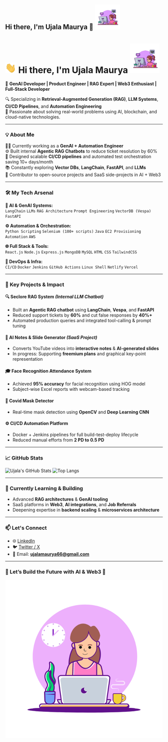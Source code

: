 ## Hi there, I'm Ujala Maurya 👋  <img src="assets/girl-coding.gif" width="80" />

# <img src="assets/Hi.gif" width="35px"> Hi there, I'm Ujala Maurya <img src="assets/girl-coding.gif" width="95px">

🚀 **GenAI Developer | Product Engineer | RAG Expert | Web3 Enthusiast | Full-Stack Developer**

🔍 Specializing in **Retrieval-Augmented Generation (RAG)**, **LLM Systems**, **CI/CD Pipelines**, and **Automation Engineering**  
🎯 Passionate about solving real-world problems using AI, blockchain, and cloud-native technologies.

---

### 💡 About Me

👩‍💻 Currently working as a **GenAI + Automation Engineer**  
⚙️ Built internal **Agentic RAG Chatbots** to reduce ticket resolution by 60%  
🧪 Designed scalable **CI/CD pipelines** and automated test orchestration saving 10+ days/month  
📚 Constantly exploring **Vector DBs**, **LangChain**, **FastAPI**, and **LLMs**  
🤝 Contributor to open-source projects and SaaS side-projects in AI + Web3

---

### 🛠️ My Tech Arsenal

**🧠 AI & GenAI Systems:**  
`LangChain` `LLMs` `RAG Architecture` `Prompt Engineering` `VectorDB (Vespa)` `FastAPI`

**⚙️ Automation & Orchestration:**  
`Python Scripting` `Selenium (100+ scripts)` `Java` `EC2 Provisioning Automation` `AWS`

**🌐 Full Stack & Tools:**  
`React.js` `Node.js` `Express.js` `MongoDB` `MySQL` `HTML` `CSS` `TailwindCSS`

**🚀 DevOps & Infra:**  
`CI/CD` `Docker` `Jenkins` `GitHub Actions` `Linux Shell` `Netlify` `Vercel`

---

### 📌 Key Projects & Impact

#### 🔍 Seclore RAG System *(Internal LLM Chatbot)*  
- Built an **Agentic RAG chatbot** using **LangChain**, **Vespa**, and **FastAPI**  
- Reduced support tickets by **60%** and cut false responses by **40%+**  
- Automated production queries and integrated tool-calling & prompt tuning

#### 🧠 AI Notes & Slide Generator *(SaaS Project)*  
- Converts YouTube videos into **interactive notes** & **AI-generated slides**  
- In progress: Supporting **freemium plans** and graphical key-point representation

#### 🎓 Face Recognition Attendance System  
- Achieved **95% accuracy** for facial recognition using HOG model  
- Subject-wise Excel reports with webcam-based tracking

#### 🧪 Covid Mask Detector  
- Real-time mask detection using **OpenCV** and **Deep Learning CNN**

#### ⚙️ CI/CD Automation Platform  
- Docker + Jenkins pipelines for full build-test-deploy lifecycle  
- Reduced manual efforts from **2 PD to 0.5 PD**

---

### 📈 GitHub Stats

![Ujala's GitHub Stats](https://github-readme-stats.vercel.app/api?username=UjalaM&show_icons=true&theme=radical)
![Top Langs](https://github-readme-stats.vercel.app/api/top-langs/?username=UjalaM&layout=compact&theme=radical)

---

### 🌱 Currently Learning & Building

- Advanced **RAG architectures** & **GenAI tooling**
- SaaS platforms in **Web3**, **AI integrations**, and **Job Referrals**
- Deepening expertise in **backend scaling** & **microservices architecture**

---

### 📫 Let's Connect

- 🌐 [LinkedIn](https://www.linkedin.com/in/ujala-maurya-606590192/)
- 🐦 [Twitter / X](https://x.com/i_ujalam)
- 📧 Email: **ujalamaurya66@gmail.com**

---

### 🤝 Let’s Build the Future with AI & Web3 🚀

<img src="assets/girl-coding-1.gif" />
